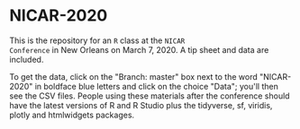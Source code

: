 # NICAR-2020

This is the repository for an <code>R</code> class at the <code>NICAR Conference</code> 
in New Orleans on March 7, 2020. A tip sheet and data are included. 

To get the data, click on the "Branch: master" box next to the word "NICAR-2020" in 
boldface blue letters and click on the choice "Data"; you'll then see the CSV files.
People using these materials after the conference should have the latest versions of 
R and R Studio plus the tidyverse, sf, viridis, plotly and htmlwidgets packages.

